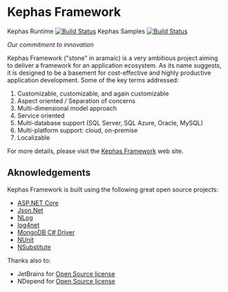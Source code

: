 Kephas Framework
======

Kephas Runtime [![Build Status](https://kephas-framework.visualstudio.com/_apis/public/build/definitions/95b0b065-47ef-49f0-bce5-90b8a019e929/1/badge)](https://kephas-framework.visualstudio.com/_apis/public/build/definitions/95b0b065-47ef-49f0-bce5-90b8a019e929/1/badge)
Kephas Samples [![Build Status](https://kephas-framework.visualstudio.com/_apis/public/build/definitions/95b0b065-47ef-49f0-bce5-90b8a019e929/2/badge)](https://kephas-framework.visualstudio.com/_apis/public/build/definitions/95b0b065-47ef-49f0-bce5-90b8a019e929/2/badge)

*Our commitment to innovation*

Kephas Framework ("stone" in aramaic) is a very ambitious project aiming to deliver a framework for an application ecosystem. As its name suggests, it is designed to be a basement for cost-effective and highly productive application development. Some of the key terms addressed:

1. Customizable, customizable, and again customizable
2. Aspect oriented / Separation of concerns
3. Multi-dimensional model approach
4. Service oriented
5. Multi-database support (SQL Server, SQL Azure, Oracle, MySQL)
6. Multi-platform support: cloud, on-premise
7. Localizable

For more details, please visit the [Kephas Framework](http://kephas-framework.com/) web site.

## Aknowledgements

Kephas Framework is built using the following great open source projects:

* [ASP.NET Core](https://github.com/aspnet)
* [Json.Net](http://www.newtonsoft.com/json)
* [NLog](http://nlog-project.org/)
* [log4net](https://logging.apache.org/log4net/)
* [MongoDB C# Driver](https://github.com/mongodb/mongo-csharp-driver)
* [NUnit](https://www.nunit.org/)
* [NSubstitute](http://nsubstitute.github.io/)

Thanks also to:

* JetBrains for [Open Source license](https://www.jetbrains.com/buy/opensource/)
* NDepend for [Open Source license](https://www.ndepend.com/)
